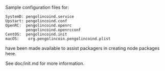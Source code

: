 Sample configuration files for:
```
SystemD: pengolincoind.service
Upstart: pengolincoind.conf
OpenRC:  pengolincoind.openrc
         pengolincoind.openrcconf
CentOS:  pengolincoind.init
macOS:    org.pengolincoin.pengolincoind.plist
```
have been made available to assist packagers in creating node packages here.

See doc/init.md for more information.
